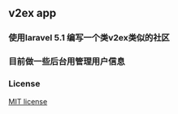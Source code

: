 ## v2ex app 

###  使用laravel 5.1 编写一个类v2ex类似的社区

### 目前做一些后台用管理用户信息 

### License

[MIT license](http://opensource.org/licenses/MIT)
